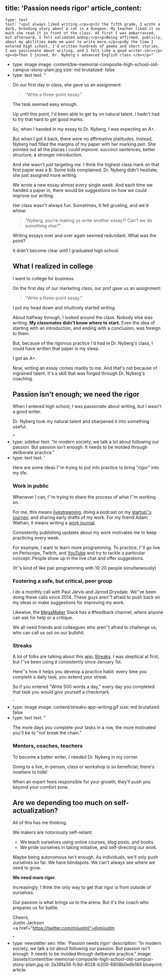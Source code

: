 title: 'Passion needs rigor'
article_content:
  -
    type: text
    text: "<p>I always liked writing.</p><p>In the fifth grade, I wrote a dark, brooding story about a rat in a dungeon. My teacher liked it so much she read it in front of the class. At first I was embarrassed, but afterward, I felt validated.&nbsp;</p><p>Being affirmed, publicly, about my abilities made me want to write more.</p><p>By the time I entered high school, I'd written hundreds of poems and short stories. I was passionate about writing, and I felt like a good writer.<br></p><p><b>Then I joined, Dr. Nyberg's advanced English class.</b></p>"
  -
    type: image
    image: content/bw-memorial-composite-high-school-old-campus-stony-plain.jpg
    size: md
    brutalized: false
  -
    type: text
    text: "<p>On our first day in class, she gave us an assignment:</p><blockquote><p>\"Write a three-point essay.\"</p></blockquote><p>The task seemed easy enough.</p><p>Up until this point, I'd been able to get by on natural talent. I hadn't had to try that hard to get good marks.</p><p>So, when I handed in my essay to Dr. Nyberg, I was expecting an A+.&nbsp;</p><p>But when I got it back, there were no affirmative platitudes. Instead, Nyberg had filled the margins of my paper with her marking pen. She pointed out all the places I could improve: succinct sentences, better structure, a stronger introduction.</p><p>And she wasn't just targeting me. I think the highest class mark on that first paper was a B. Some kids complained. Dr. Nyberg didn't hesitate; she just assigned more writing.</p><p>We wrote a new essay almost every single week.&nbsp;And each time we handed a paper in, there would be suggestions on how we could improve our writing.</p><p>Her class wasn't always fun. Sometimes, it felt grueling, and we'd whine:&nbsp;</p><blockquote><p>\"Nyberg, you're making us write another essay?! Can't we do something else?\" </p></blockquote><p>Writing essays over and over again seemed redundant. What was the point?</p><p>It didn't become clear until I graduated high school.</p><h2>What I realized in college</h2><p>I went to college for business.</p><p>On the first day of our marketing class, our prof gave us an assignment:</p><blockquote><p>\"Write a three-point essay.\"</p></blockquote><p>I put my head down and intuitively started writing.</p><p>About halfway through, I looked around the class. Nobody else was writing.&nbsp;<b>My classmates didn't know where to start.</b> Even the idea of starting with an introduction, and ending with a conclusion, was foreign to them.</p><p>But, because of the rigorous practice I'd had in Dr. Nyberg's class, I could have written that paper in my sleep.</p><p>I got an A+.</p><p>Now, writing an essay comes readily to me. And that's not because of ingrained talent. It's a skill that was forged through Dr. Nyberg's coaching.</p><h2>Passion isn't enough; we need the rigor</h2><p>When I entered high school, I was passionate about writing, but I wasn't a good writer.</p><p>Dr. Nyberg took my natural talent and sharpened it into something useful.</p>"
  -
    type: sidebar
    text: "In modern society, we talk a lot about following our passion. But passion isn't enough. It needs to be molded through deliberate practice."
  -
    type: text
    text: '<p>Here are some ideas I''m trying to put into practice to bring "rigor" into my life.</p><h3>Work in public&nbsp;</h3><p>Whenever I can, I''m trying to share the process of what I''m working on.&nbsp;</p><p>For me, this means <a href="https://justinjackson.ca/livestreaming">livestreaming</a>, doing a podcast on my <a href="https://saas.transistor.fm">startup''s journey</a>, and sharing early drafts of my work. For my friend Adam Wathan, it means writing a <a href="https://adamwathan.me/journal/">work journal</a>.&nbsp;</p><p>Consistently publishing updates about my work motivates me to keep practicing every week.</p><p>For example, I want to learn more programming. To practice, I''ll go live on Periscope, Twitch, and <a href="https://www.youtube.com/playlist?list=PLMON2GgvkBWJmjgMpEglXH4TRoJaDjH7_">YouTube</a> and try to tackle a particular concept. People show up in the live chat and offer suggestions.</p><p>(It''s kind of like pair programming with 10-20 people simultaneously)</p><h3>Fostering a safe, but critical, peer group</h3><p>I do a monthly call with Paul Jarvis and Jarrod Drysdale. We''ve been doing these calls since 2014. These guys aren''t afraid to push back on my ideas or make suggestions for improving my work.</p><p>Likewise, the <a href="https://megamaker.co">MegaMaker</a> Slack has a #feedback channel, where anyone can ask for help or a critique.</p><p>We all need friends and colleagues who aren''t afraid to challenge us; who can call us out on our bullshit.</p><h3>Streaks</h3><p>A lot of folks are talking about this app, <a href="https://streaksapp.com/">Streaks</a>. I was skeptical at first, but I''ve been using it consistently since January 1st.</p><p>Here''s how it helps you develop a practice habit: every time you complete a daily task, you extend your streak.</p><p>So if you entered "Write 500 words a day," every day you completed that task you would give yourself a checkmark.</p>'
  -
    type: image
    image: content/streaks-app-writing.gif
    size: md
    brutalized: false
  -
    type: text
    text: "<p>The more days you complete your tasks in a row, the more motivated you'll be to \"not break the chain.\"</p><h3>Mentors, coaches, teachers</h3><p>To become a better writer, I needed Dr. Nyberg in my corner.<br></p><p>Going to a live, in-person, class or workshop is so beneficial; there's nowhere to hide!</p><p>When an expert feels responsible for your growth, they'll push you beyond your comfort zone.</p><h2>Are we depending too much on self-actualization?</h2><p>All of this has me thinking.</p><p>We makers are notoriously self-reliant:</p><ul><li>We teach ourselves using online courses, blog posts, and books.</li><li>We pride ourselves in taking initiative, and self-directing our work.</li></ul><p>Maybe being autonomous isn't enough. As individuals, we'll only push ourselves so far. We have blindspots. We can't always see where we need to grow.</p><p><b>We need more rigor.</b></p><p>Increasingly, I think the only way to get that rigor is from outside of ourselves.</p><p>Our passion is what brings us to the arena. But it's the coach who prepares us for battle.</p><p>Cheers,<br>Justin Jackson<br><a href=\"https://twitter.com/mijustin\">@mijustin</a></p>"
  -
    type: newsletter
seo:
  title: 'Passion needs rigor'
  description: "In modern society, we talk a lot about following our passion. But passion isn't enough. It needs to be molded through deliberate practice."
  image: /assets/content/bw-memorial-composite-high-school-old-campus-stony-plain.jpg
id: 2a39fa36-fc9d-4028-b200-6808b0e6b169
blueprint: article
